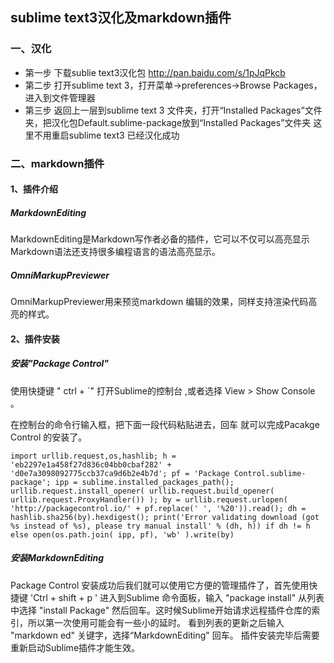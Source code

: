 ## sublime text3汉化及markdown插件
### 一、汉化

* 第一步
下载sublie text3汉化包
http://pan.baidu.com/s/1pJqPkcb
* 第二步
打开sublime text 3，打开菜单->preferences->Browse Packages，进入到文件管理器
* 第三步
返回上一层到sublime text 3 文件夹，打开“Installed Packages”文件夹，把汉化包Default.sublime-package放到“Installed Packages”文件夹
这里不用重启sublime text3 已经汉化成功

### 二、markdown插件

#### 1、插件介绍

##### MarkdownEditing

MarkdownEditing是Markdown写作者必备的插件，它可以不仅可以高亮显示Markdown语法还支持很多编程语言的语法高亮显示。

##### OmniMarkupPreviewer

OmniMarkupPreviewer用来预览markdown 编辑的效果，同样支持渲染代码高亮的样式。

#### 2、插件安装

##### 安装"Package Control"

使用快捷键 " ctrl + `" 打开Sublime的控制台 ,或者选择 View > Show Console 。

在控制台的命令行输入框，把下面一段代码粘贴进去，回车 就可以完成Pacakge Control 的安装了。

```
import urllib.request,os,hashlib; h = 'eb2297e1a458f27d836c04bb0cbaf282' + 'd0e7a3098092775ccb37ca9d6b2e4b7d'; pf = 'Package Control.sublime-package'; ipp = sublime.installed_packages_path(); urllib.request.install_opener( urllib.request.build_opener( urllib.request.ProxyHandler()) ); by = urllib.request.urlopen( 'http://packagecontrol.io/' + pf.replace(' ', '%20')).read(); dh = hashlib.sha256(by).hexdigest(); print('Error validating download (got %s instead of %s), please try manual install' % (dh, h)) if dh != h else open(os.path.join( ipp, pf), 'wb' ).write(by)
```

##### 安装MarkdownEditing

Package Control 安装成功后我们就可以使用它方便的管理插件了，首先使用快捷键 'Ctrl + shift + p ' 进入到Sublime 命令面板，输入 "package install" 从列表中选择 "install Package" 然后回车。这时候Sublime开始请求远程插件仓库的索引，所以第一次使用可能会有一些小的延时。
看到列表的更新之后输入 "markdown ed" 关键字，选择“MarkdownEditing" 回车。 插件安装完毕后需要重新启动Sublime插件才能生效。